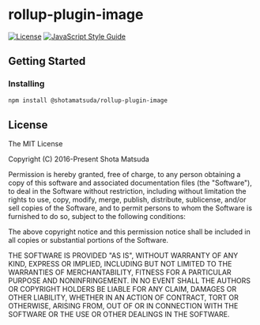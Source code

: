 rollup-plugin-image
===================

[![License](http://img.shields.io/badge/license-MIT-lightgrey.svg?style=flat
)](http://mit-license.org)
[![JavaScript Style Guide](https://img.shields.io/badge/code_style-standard-brightgreen.svg)](https://standardjs.com)

## Getting Started

### Installing

```sh
npm install @shotamatsuda/rollup-plugin-image
```

## License

The MIT License

Copyright (C) 2016-Present Shota Matsuda

Permission is hereby granted, free of charge, to any person obtaining a
copy of this software and associated documentation files (the "Software"),
to deal in the Software without restriction, including without limitation
the rights to use, copy, modify, merge, publish, distribute, sublicense,
and/or sell copies of the Software, and to permit persons to whom the
Software is furnished to do so, subject to the following conditions:

The above copyright notice and this permission notice shall be included in
all copies or substantial portions of the Software.

THE SOFTWARE IS PROVIDED "AS IS", WITHOUT WARRANTY OF ANY KIND, EXPRESS OR
IMPLIED, INCLUDING BUT NOT LIMITED TO THE WARRANTIES OF MERCHANTABILITY,
FITNESS FOR A PARTICULAR PURPOSE AND NONINFRINGEMENT. IN NO EVENT SHALL
THE AUTHORS OR COPYRIGHT HOLDERS BE LIABLE FOR ANY CLAIM, DAMAGES OR OTHER
LIABILITY, WHETHER IN AN ACTION OF CONTRACT, TORT OR OTHERWISE, ARISING
FROM, OUT OF OR IN CONNECTION WITH THE SOFTWARE OR THE USE OR OTHER
DEALINGS IN THE SOFTWARE.
